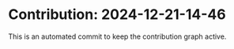 # Contribution: 2024-12-21-14-46
This is an automated commit to keep the contribution graph active.
